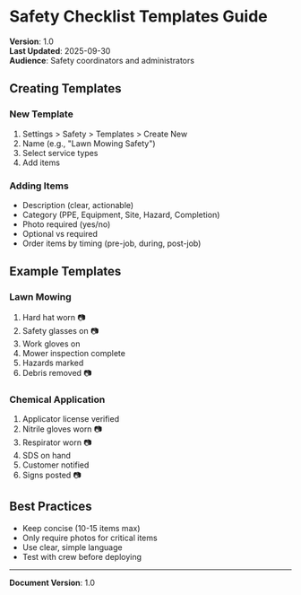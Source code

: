# Safety Checklist Templates Guide

**Version**: 1.0  
**Last Updated**: 2025-09-30  
**Audience**: Safety coordinators and administrators

## Creating Templates

### New Template
1. Settings > Safety > Templates > Create New
2. Name (e.g., "Lawn Mowing Safety")
3. Select service types
4. Add items

### Adding Items
- Description (clear, actionable)
- Category (PPE, Equipment, Site, Hazard, Completion)
- Photo required (yes/no)
- Optional vs required
- Order items by timing (pre-job, during, post-job)

## Example Templates

### Lawn Mowing
1. Hard hat worn 📷
2. Safety glasses on 📷
3. Work gloves on
4. Mower inspection complete
5. Hazards marked
6. Debris removed 📷

### Chemical Application
1. Applicator license verified
2. Nitrile gloves worn 📷
3. Respirator worn 📷
4. SDS on hand
5. Customer notified
6. Signs posted 📷

## Best Practices
- Keep concise (10-15 items max)
- Only require photos for critical items
- Use clear, simple language
- Test with crew before deploying

---
**Document Version**: 1.0
